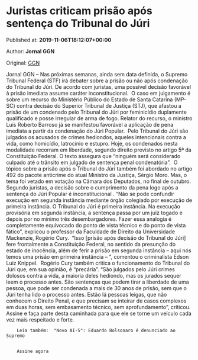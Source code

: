 
# Juristas criticam prisão após sentença do Tribunal do Júri

Published at: **2019-11-06T18:12:07+00:00**

Author: **Jornal GGN**

Original: [GGN](https://jornalggn.com.br/justica/juristas-criticam-prisao-apos-sentenca-do-tribunal-do-juri/)

Jornal GGN – Nas próximas semanas, ainda sem data definida, o Supremo Tribunal Federal (STF) irá debater sobre a prisão ou não após condenação do Tribunal do Júri. De acordo com juristas, uma possível decisão favorável à prisão imediata assume caráter inconstitucional. 
O caso em julgamento é sobre um recurso do Ministério Público do Estado de Santa Catarina (MP-SC) contra decisão do Superior Tribunal de Justiça (STJ), que afastou a prisão de um condenado pelo Tribunal do Júri por feminicídio duplamente qualificado e posse irregular de arma de fogo. Relator do recurso, o ministro Luís Roberto Barroso já se manifestou favorável a aplicação de pena imediata a partir da condenação do Júri Popular. 
Pelo Tribunal do Júri são julgados os acusados de crimes hediondos, aqueles intencionais contra a vida, como homicídio, latrocínio e estupro. Hoje, os condenados nesta modalidade recorram em liberdade, segundo direito previsto no artigo 5ª da Constituição Federal. O texto assegura que “ninguém será considerado culpado até o trânsito em julgado de sentença penal condenatória”. 
O tópico sobre a prisão após o Tribunal do Júri também foi abordado no artigo 492 do pacote anticrime do atual Ministro da Justiça, Sérgio Moro. Mas, o tema foi vetado em votação na Câmara dos Deputados, no final de outubro. 
Segundo juristas, a decisão sobre o cumprimento da pena logo após a sentença do Júri Popular é inconstitucional . “Não se pode confundir execução em segunda instância mediante órgão colegiado por execução de primeira instância. O Tribunal do Júri é primeira instância. Na execução provisória em segunda instância, a sentença passa por um juiz togado e depois por no mínimo três desembargadores. Fazer essa analogia é completamente equivocado do ponto de vista técnico e do ponto de vista fático”, explicou o professor da Faculdade de Direito da Universidade Mackenzie, Rogério Cury. 
“Isso [prisão após decisão do Tribunal do Júri] fere frontalmente a Constituição Federal, no sentido da presunção do estado de inocência, além de ferir a prisão em segunda instância – aqui nós temos uma prisão em primeira instância – ”, comentou o criminalista Edson Luiz Knippel. 
Rogério Cury também critica o funcionamento do Tribunal do Júri que, em sua opinião, é “precária”. “São julgados pelo Júri crimes dolosos contra a vida, a maioria deles hediondo, mas os jurados sequer leem o processo antes. São sentenças que podem tirar a liberdade de uma pessoa, que pode ser condenada a mais de 30 anos de prisão, sem que o Júri tenha lido o processo antes. Estão lá pessoas leigas, que não conhecem o Direito Penal, e que precisam se inteirar de casos complexos em duas horas, sem embasamento técnico, sem aprofundamento”, críticou.
Assine e faça parte desta caminhada para que ele se torne um veículo cada vez mais respeitado e forte.

        Leia também:  "Novo AI-5": Eduardo Bolsonaro é denunciado ao Supremo
      

        Assine agora
      
